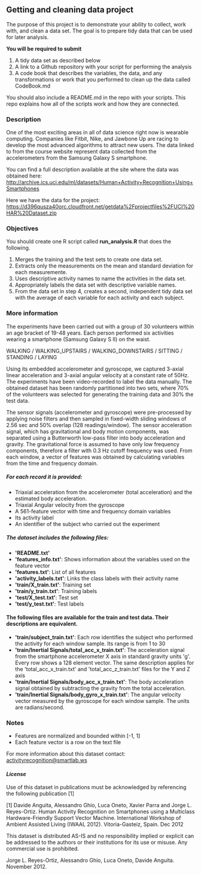 ## **Getting and cleaning data project**
The purpose of this project is to demonstrate your ability to collect, work with, and clean a data set.
The goal is to prepare tidy data that can be used for later analysis. 


**You will be required to submit**

1. A tidy data set as described below
2. A link to a Github repository with your script for performing the analysis
3. A code book that describes the variables, the data, and any transformations or work that you performed to clean up the data called CodeBook.md

You should also include a README.md in the repo with your scripts. 
This repo explains how all of the scripts work and how they are connected.


### **Description**
One of the most exciting areas in all of data science right now is wearable computing. 
Companies like Fitbit, Nike, and Jawbone Up are racing to develop the most advanced algorithms to attract new users. 
The data linked to from the course website represent data collected from the accelerometers from the Samsung Galaxy S smartphone. 

You can find a full description available at the site where the data was obtained here: http://archive.ics.uci.edu/ml/datasets/Human+Activity+Recognition+Using+Smartphones

Here we have the data for the project: https://d396qusza40orc.cloudfront.net/getdata%2Fprojectfiles%2FUCI%20HAR%20Dataset.zip


### **Objectives**

You should create one R script called **run_analysis.R** that does the following.

1. Merges the training and the test sets to create one data set.
2. Extracts only the measurements on the mean and standard deviation for each measuremente.
3. Uses descriptive activity names to name the activities in the data set.
4. Appropriately labels the data set with descriptive variable names.
5. From the data set in step 4, creates a second, independent tidy data set with the average of each variable for each activity and each subject.


### **More information**
The experiments have been carried out with a group of 30 volunteers within an age bracket of 19-48 years. 
Each person performed six activities wearing a smartphone (Samsung Galaxy S II) on the waist.

WALKING /
WALKING_UPSTAIRS /
WALKING_DOWNSTAIRS /
SITTING /
STANDING /
LAYING

Using its embedded accelerometer and gyroscope, we captured 3-axial linear acceleration and 3-axial angular velocity at a constant rate of 50Hz. The experiments have been video-recorded to label the data manually. 
The obtained dataset has been randomly partitioned into two sets, where 70% of the volunteers was selected for generating the training data and 30% the test data. 

The sensor signals (accelerometer and gyroscope) were pre-processed by applying noise filters and then sampled in fixed-width sliding windows of 2.56 sec and 50% overlap (128 readings/window). 
The sensor acceleration signal, which has gravitational and body motion components, was separated using a Butterworth low-pass filter into body acceleration and gravity. 
The gravitational force is assumed to have only low frequency components, therefore a filter with 0.3 Hz cutoff frequency was used. 
From each window, a vector of features was obtained by calculating variables from the time and frequency domain.


##### **For each record it is provided:**

- Triaxial acceleration from the accelerometer (total acceleration) and the estimated body acceleration.
- Triaxial Angular velocity from the gyroscope
- A 561-feature vector with time and frequency domain variables
- Its activity label
- An identifier of the subject who carried out the experiment



##### **The dataset includes the following files:**
- **'README.txt'**
- **'features_info.txt'**: Shows information about the variables used on the feature vector
- **'features.txt'**: List of all features
- **'activity_labels.txt'**: Links the class labels with their activity name
- **'train/X_train.txt'**: Training set
- **'train/y_train.txt'**: Training labels
- **'test/X_test.txt'**: Test set
- **'test/y_test.txt'**: Test labels


#### **The following files are available for the train and test data.** Their descriptions are equivalent.

- **'train/subject_train.txt'**: Each row identifies the subject who performed the activity for each window sample. Its range is from 1 to 30
- **'train/Inertial Signals/total_acc_x_train.txt'**: The acceleration signal from the smartphone accelerometer X axis in standard gravity units 'g'. Every row shows a 128 element vector. The same description applies for the 'total_acc_x_train.txt' and 'total_acc_z_train.txt' files for the Y and Z axis
- **'train/Inertial Signals/body_acc_x_train.txt'**: The body acceleration signal obtained by subtracting the gravity from the total acceleration. 
- **'train/Inertial Signals/body_gyro_x_train.txt'**: The angular velocity vector measured by the gyroscope for each window sample. The units are radians/second.


### **Notes**
- Features are normalized and bounded within [-1, 1]
- Each feature vector is a row on the text file

For more information about this dataset contact: activityrecognition@smartlab.ws


#### ***License***
Use of this dataset in publications must be acknowledged by referencing the following publication [1] 

[1] Davide Anguita, Alessandro Ghio, Luca Oneto, Xavier Parra and Jorge L. Reyes-Ortiz. Human Activity Recognition on Smartphones using a Multiclass Hardware-Friendly Support Vector Machine. International Workshop of Ambient Assisted Living (IWAAL 2012). Vitoria-Gasteiz, Spain. Dec 2012

This dataset is distributed AS-IS and no responsibility implied or explicit can be addressed to the authors or their institutions for its use or misuse. Any commercial use is prohibited.

Jorge L. Reyes-Ortiz, Alessandro Ghio, Luca Oneto, Davide Anguita. November 2012.








